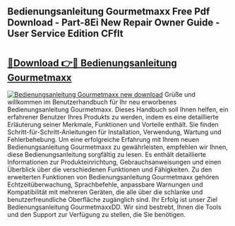 ## Bedienungsanleitung Gourmetmaxx Free Pdf Download - Part-8Ei New Repair Owner Guide - User Service Edition CFflt

# <h2><a href="http://df07mmn.blite.top/?on=Bedienungsanleitung+Gourmetmaxx">🔗Download 👉🔴 Bedienungsanleitung Gourmetmaxx</a></h2>

[![Bedienungsanleitung Gourmetmaxx new download](https://i.imgur.com/lujVjoI.png)](http://df07mmn.blite.top/?on=Bedienungsanleitung+Gourmetmaxx)
Grüße und willkommen im Benutzerhandbuch für Ihr neu erworbenes Bedienungsanleitung Gourmetmaxx. Dieses Handbuch soll Ihnen helfen, ein erfahrener Benutzer Ihres Produkts zu werden, indem es eine detaillierte Erläuterung seiner Merkmale, Funktionen und Vorteile enthält. Sie finden Schritt-für-Schritt-Anleitungen für Installation, Verwendung, Wartung und Fehlerbehebung. Um eine erfolgreiche Erfahrung mit Ihrem neuen Bedienungsanleitung Gourmetmaxx zu gewährleisten, empfehlen wir Ihnen, diese Bedienungsanleitung sorgfältig zu lesen. Es enthält detaillierte Informationen zur Produkteinrichtung, Gebrauchsanweisungen und einen Überblick über die verschiedenen Funktionen und Fähigkeiten. Zu den erweiterten Funktionen von Bedienungsanleitung Gourmetmaxx gehören Echtzeitüberwachung, Sprachbefehle, anpassbare Warnungen und Kompatibilität mit mehreren Geräten, die alle über die schlanke und benutzerfreundliche Oberfläche zugänglich sind. Ihr Erfolg ist unser Ziel Bedienungsanleitung GourmetmaxxDD. Wir sind bestrebt, Ihnen die Tools und den Support zur Verfügung zu stellen, die Sie benötigen.
